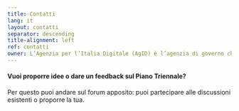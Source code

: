 ```yaml
---
title: Contatti
lang: it
layout: contatti
separator: descending
title-alignment: left
ref: contatti
owner: L’Agenzia per l’Italia Digitale (AgID) è l’agenzia di governo che coordina l’attuazione dell’Agenda Digitale Italiana, promuove la diffusione dell'utilizzo delle tecnologie ICT favorendo l'innovazione e la crescita economica sociale e culturale del Paese.
---
```


#### Vuoi proporre idee o dare un feedback sul Piano Triennale?
Per questo puoi andare sul forum apposito: puoi partecipare alle discussioni esistenti o proporre la tua.